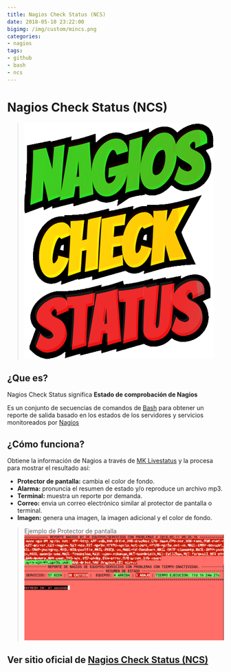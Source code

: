 ```yaml
---
title: Nagios Check Status (NCS)
date: 2018-05-10 23:22:00
bigimg: /img/custom/mincs.png
categories:
- nagios
tags:
- github
- bash
- ncs
---
```


# Nagios Check Status (NCS)

> ![Nagios Check Status (NCS)](/img/custom/nagios_check_status.png)


## ¿Que es? 
Nagios Check Status significa **Estado de comprobación de Nagios**

Es un conjunto de secuencias de comandos de [Bash](https://es.wikipedia.org/wiki/Bash) para obtener un reporte de salida basado en los estados de los servidores y servicios monitoreados por [Nagios](http://www.nagios.org)

## ¿Cómo funciona?
Obtiene la información de Nagios a través de [MK Livestatus](http://mathias-kettner.com/check_mk.html) y la procesa para mostrar el resultado así:

- **Protector de pantalla:** cambia el color de fondo.
- **Alarma:** pronuncia el resumen de estado y/o reproduce un archivo mp3.
- **Terminal:** muestra un reporte por demanda.
- **Correo:** envia un correo electrónico similar al protector de pantalla o terminal.
- **Imagen:** genera una imagen, la imagen adicional y el color de fondo.


> Ejemplo de Protector de pantalla
> ![NCS Protector de Pantalla Ejemplo](/img/custom/ncs.png)

## Ver sitio oficial de [Nagios Check Status (NCS)](http://ncs.npr3s.com)
